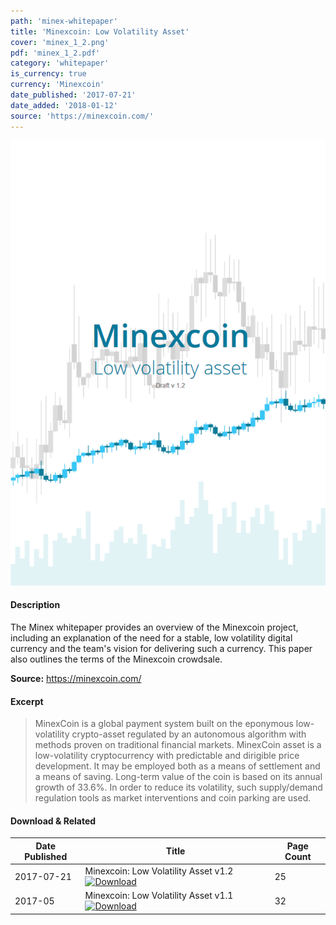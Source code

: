 ```yaml
---
path: 'minex-whitepaper'
title: 'Minexcoin: Low Volatility Asset'
cover: 'minex_1_2.png'
pdf: 'minex_1_2.pdf'
category: 'whitepaper'
is_currency: true
currency: 'Minexcoin'
date_published: '2017-07-21'
date_added: '2018-01-12'
source: 'https://minexcoin.com/'
---
```


[![Cover of the Minexcoin whitepaper](/covers/minex_1_2.png)](/pdf/minex_1_2.pdf)

#### Description
The Minex whitepaper provides an overview of the Minexcoin project, including an explanation of the need for a stable, low volatility digital currency and the team's vision for delivering such a currency. This paper also outlines the terms of the Minexcoin crowdsale.

**Source:** https://minexcoin.com/

#### Excerpt
> MinexCoin is a global payment system built on the eponymous low-volatility crypto-asset regulated by an autonomous algorithm with methods proven on traditional financial markets.
MinexCoin asset is a low-volatility cryptocurrency with predictable and dirigible price development. It may be employed both as a means of settlement and a means of saving. Long-term value of the coin is based on its annual growth of 33.6%. In order to reduce its volatility, such supply/demand regulation tools as market interventions and coin parking are used.

#### Download & Related
Date Published | Title                                                                                | Page Count
---------------|--------------------------------------------------------------------------------------|------------
2017-07-21     | Minexcoin: Low Volatility Asset v1.2 [![Download](/assets/download_cloud.svg)](/pdf/minex_1_2.pdf) | 25
2017-05        | Minexcoin: Low Volatility Asset v1.1 [![Download](/assets/download_cloud.svg)](/pdf/minex.pdf) | 32
